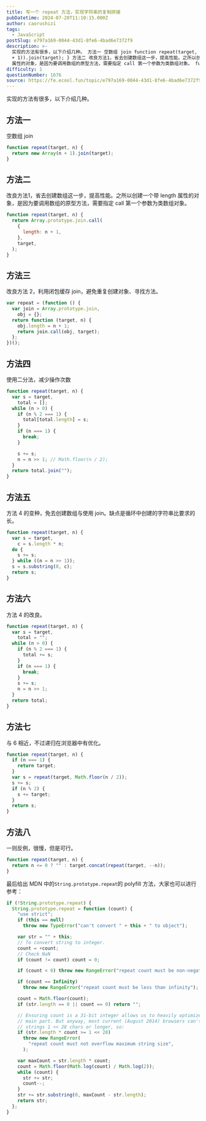 ```yaml
---
title: 写一个 repeat 方法，实现字符串的复制拼接
pubDatetime: 2024-07-20T11:10:15.000Z
author: caorushizi
tags:
  - JavaScript
postSlug: e797a169-0044-43d1-8fe6-4bad6e7372f9
description: >-
  实现的方法有很多，以下介绍几种。 方法一 空数组 join function repeat(target, n) { return (new Array(n
  + 1)).join(target); } 方法二 改良方法1，省去创建数组这一步，提高性能。之所以创建一个带 length
  属性的对象，是因为要调用数组的原型方法，需要指定 call 第一个参数为类数组对象。 function repeat
difficulty: 1
questionNumber: 1676
source: https://fe.ecool.fun/topic/e797a169-0044-43d1-8fe6-4bad6e7372f9
---
```


实现的方法有很多，以下介绍几种。

## 方法一

空数组 join

```js
function repeat(target, n) {
  return new Array(n + 1).join(target);
}
```

## 方法二

改良方法1，省去创建数组这一步，提高性能。之所以创建一个带 length 属性的对象，是因为要调用数组的原型方法，需要指定 call 第一个参数为类数组对象。

```js
function repeat(target, n) {
  return Array.prototype.join.call(
    {
      length: n + 1,
    },
    target,
  );
}
```

## 方法三

改良方法 2，利用闭包缓存 join，避免重复创建对象、寻找方法。

```js
var repeat = (function () {
  var join = Array.prototype.join,
    obj = {};
  return function (target, n) {
    obj.length = n + 1;
    return join.call(obj, target);
  };
})();
```

## 方法四

使用二分法，减少操作次数

```js
function repeat(target, n) {
  var s = target,
    total = [];
  while (n > 0) {
    if (n % 2 === 1) {
      total[total.length] = s;
    }
    if (n === 1) {
      break;
    }

    s += s;
    n = n >> 1; // Math.floor(n / 2);
  }
  return total.join("");
}
```

## 方法五

方法 4 的变种，免去创建数组与使用 join。缺点是循环中创建的字符串比要求的长。

```js
function repeat(target, n) {
  var s = target,
    c = s.length * n;
  do {
    s += s;
  } while ((n = n >> 1));
  s = s.substring(0, c);
  return s;
}
```

## 方法六

方法 4 的改良。

```js
function repeat(target, n) {
  var s = target,
    total = "";
  while (n > 0) {
    if (n % 2 === 1) {
      total += s;
    }
    if (n === 1) {
      break;
    }
    s += s;
    n = n >> 1;
  }
  return total;
}
```

## 方法七

与 6 相近，不过递归在浏览器中有优化。

```js
function repeat(target, n) {
  if (n === 1) {
    return target;
  }
  var s = repeat(target, Math.floor(n / 2));
  s += s;
  if (n % 2) {
    s += target;
  }
  return s;
}
```

## 方法八

一则反例，很慢，但是可行。

```js
function repeat(target, n) {
  return n <= 0 ? "" : target.concat(repeat(target, --n));
}
```

最后给出 MDN 中的`String.prototype.repeat`的 polyfill 方法，大家也可以进行参考：

```js
if (!String.prototype.repeat) {
  String.prototype.repeat = function (count) {
    "use strict";
    if (this == null)
      throw new TypeError("can't convert " + this + " to object");

    var str = "" + this;
    // To convert string to integer.
    count = +count;
    // Check NaN
    if (count != count) count = 0;

    if (count < 0) throw new RangeError("repeat count must be non-negative");

    if (count == Infinity)
      throw new RangeError("repeat count must be less than infinity");

    count = Math.floor(count);
    if (str.length == 0 || count == 0) return "";

    // Ensuring count is a 31-bit integer allows us to heavily optimize the
    // main part. But anyway, most current (August 2014) browsers can't handle
    // strings 1 << 28 chars or longer, so:
    if (str.length * count >= 1 << 28)
      throw new RangeError(
        "repeat count must not overflow maximum string size",
      );

    var maxCount = str.length * count;
    count = Math.floor(Math.log(count) / Math.log(2));
    while (count) {
      str += str;
      count--;
    }
    str += str.substring(0, maxCount - str.length);
    return str;
  };
}
```
